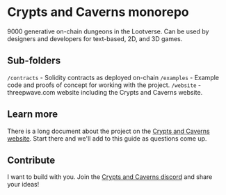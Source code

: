 # Crypts and Caverns monorepo

9000 generative on-chain dungeons in the Lootverse. Can be used by designers and developers for text-based, 2D, and 3D games.

## Sub-folders
`/contracts` - Solidity contracts as deployed on-chain
`/examples` - Example code and proofs of concept for working with the project.
`/website` - threepwave.com website including the Crypts and Caverns website.

## Learn more

There is a long document about the project on the [Crypts and Caverns website](https://threepwave.com/cryptsandcaverns). Start there and we'll add to this guide as questions come up.

## Contribute

I want to build with you. Join the [Crypts and Caverns discord](https://discord.gg/bgEpyGd2) and share your ideas!